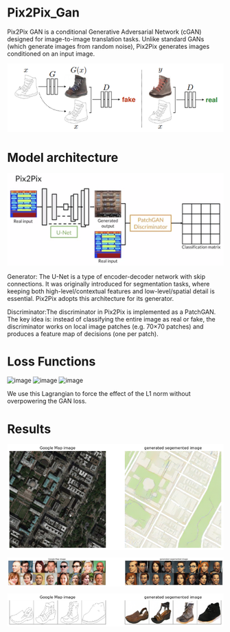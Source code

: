 # Pix2Pix_Gan
Pix2Pix GAN is a conditional Generative Adversarial Network (cGAN) designed for image-to-image translation tasks. Unlike standard GANs (which generate images from random noise), Pix2Pix generates images conditioned on an input image.

![](https://github.com/shree180103/Pixel_Gan/blob/main/imgs/Screenshot%202025-09-20%20232123.png)

# Model architecture
![](https://github.com/shree180103/Pixel_Gan/blob/main/imgs/image.png)

Generator: The U-Net is a type of encoder-decoder network with skip connections. It was originally introduced for segmentation tasks, where keeping both high-level/contextual features and low-level/spatial detail is essential. Pix2Pix adopts this architecture for its generator.

Discriminator:The discriminator in Pix2Pix is implemented as a PatchGAN. The key idea is: instead of classifying the entire image as real or fake, the discriminator works on local image patches (e.g. 70×70 patches) and produces a feature map of decisions (one per patch).

# Loss Functions

<img width="1228" height="114" alt="image" src="https://github.com/user-attachments/assets/5942a186-13ed-4380-94cc-ead5d6a2ab1b" />

<img width="678" height="172" alt="image" src="https://github.com/user-attachments/assets/23198d90-0f3f-4656-b85a-6d763896b9ce" />

<img width="779" height="153" alt="image" src="https://github.com/user-attachments/assets/e8405860-b632-4807-b777-5ffc551ed489" />

We use this Lagrangian to force the effect of the L1 norm without overpowering the GAN loss. 

# Results

![scdqcq](./output_satalite%20images.png)

![](https://github.com/shree180103/Pixel_Gan/blob/main/output.png)

![](https://github.com/shree180103/Pixel_Gan/blob/main/output_shoes.png)


